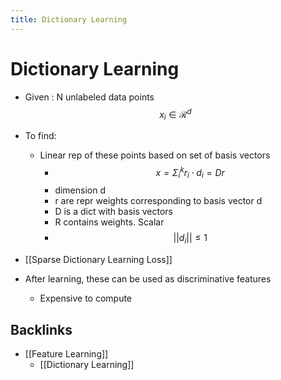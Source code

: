 ```yaml
---
title: Dictionary Learning
---
```


# Dictionary Learning
- Given : N unlabeled data points $$x_i \in \mathcal{R}^d$$
- To find:
	- Linear rep of these points based on set of basis vectors
		- $$x = \Sigma_i^k r_i \cdot d_i = Dr$$
		- dimension d
		- r are repr weights corresponding to basis vector d
		- D is a dict with basis vectors
		- R contains weights. Scalar
		- $$||d_i|| \leq 1$$
- [[Sparse Dictionary Learning Loss]]

- After learning, these can be used as discriminative features
	- Expensive to compute



## Backlinks
* [[Feature Learning]]
	* [[Dictionary Learning]]

